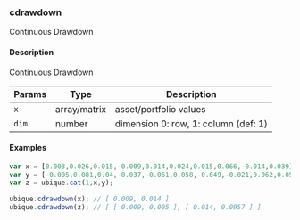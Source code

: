 ### cdrawdown
Continuous Drawdown


#### Description

Continuous Drawdown


|Params|Type|Description
|---------|----|-----------
|`x` | array/matrix |    asset/portfolio values
|`dim` | number | dimension 0: row, 1: column (def: 1)


#### Examples

```js
var x = [0.003,0.026,0.015,-0.009,0.014,0.024,0.015,0.066,-0.014,0.039];
var y = [-0.005,0.081,0.04,-0.037,-0.061,0.058,-0.049,-0.021,0.062,0.058];
var z = ubique.cat(1,x,y);

ubique.cdrawdown(x); // [ 0.009, 0.014 ]
ubique.cdrawdown(z); // [ [ 0.009, 0.005 ], [ 0.014, 0.0957 ] ]
```

